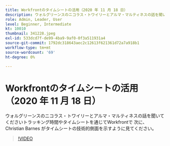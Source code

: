 ```yaml
---
title: Workfrontのタイムシートの活用（2020 年 11 月 18 日）
description: ウォルグリーンスのニコラス・トワイリーとアルマ・マルティネスの話を聞いてくださいトラッキング時間やタイムシートを通じてWorkfrontで クリスチャン・バーンズが示すように見る… （説明は 60 文字から 160 文字の間でなければなりません）
role: Admin, Leader, User
level: Beginner, Intermediate
kt: 10010
thumbnail: 341228.jpeg
exl-id: 533dcd7f-de99-4ba9-9af0-0f3a511931a4
source-git-commit: 1792dc318643aec2c12613f621361d72a7a918b1
workflow-type: tm+mt
source-wordcount: '69'
ht-degree: 0%

---
```


# Workfrontのタイムシートの活用（2020 年 11 月 18 日）

ウォルグリーンスのニコラス・トワイリーとアルマ・マルティネスの話を聞いてくださいトラッキング時間やタイムシートを通じてWorkfrontで 次に、Christian Barnes がタイムシートの技術的側面を示すように見てください。

>[!VIDEO](https://video.tv.adobe.com/v/341228/?quality=12&learn=on)
